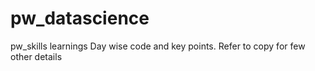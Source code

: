 # pw_datascience
pw_skills learnings
Day wise code and key points.
Refer to copy for few other details
